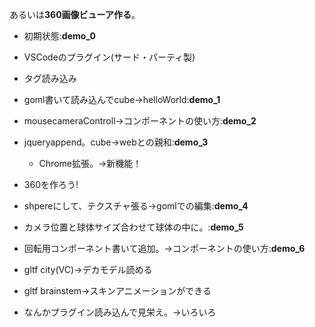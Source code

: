 
あるいは**360画像ビューア作る**。
+ 初期状態:**demo_0**
+ VSCodeのプラグイン(サード・パーティ製)
+ タグ読み込み
+ goml書いて読み込んでcube->helloWorld:**demo_1**
+ mousecameraControll->コンポーネントの使い方:**demo_2**
+ jqueryappend。cube->webとの親和:**demo_3**
    + Chrome拡張。->新機能！

+ 360を作ろう!
+ shpereにして、テクスチャ張る->gomlでの編集:**demo_4**
+ カメラ位置と球体サイズ合わせて球体の中に。:**demo_5**
+ 回転用コンポーネント書いて追加。->コンポーネントの使い方:**demo_6**

+ gltf city(VC)->デカモデル読める
+ gltf brainstem->スキンアニメーションができる
+ なんかプラグイン読み込んで見栄え。->いろいろ

